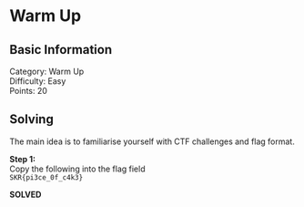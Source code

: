 # Warm Up

## Basic Information
Category: Warm Up  
Difficulty: Easy  
Points: 20  

## Solving
The main idea is to familiarise yourself with CTF challenges and flag format.  
  
**Step 1:**  
Copy the following into the flag field  
```SKR{pi3ce_0f_c4k3}``` 

**SOLVED**
